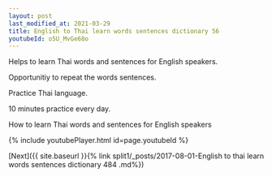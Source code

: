 ```yaml
---
layout: post
last_modified_at: 2021-03-29
title: English to Thai learn words sentences dictionary 56 
youtubeId: o5U_MvGe68o
---
```

 
 
Helps to learn Thai words and sentences for English speakers.

Opportunitiy to repeat the words sentences. 

Practice Thai language. 
 
10 minutes practice every day. 
 
How to learn Thai words and sentences for English speakers 
 
{% include youtubePlayer.html id=page.youtubeId %}
 
 
[Next]({{ site.baseurl }}{% link  split1/_posts/2017-08-01-English to thai learn words sentences dictionary 484 .md%})
 
